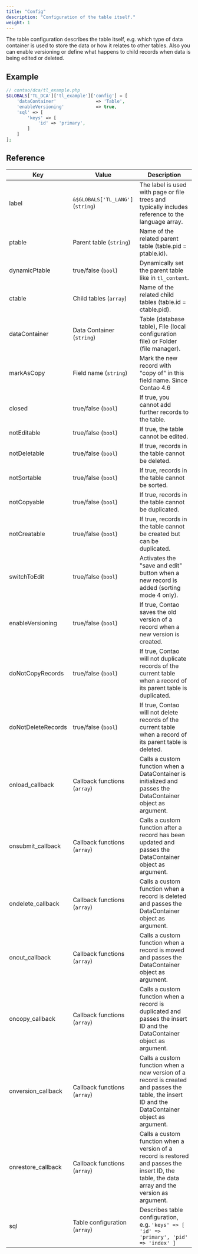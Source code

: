 ```yaml
---
title: "Config"
description: "Configuration of the table itself."
weight: 1
---
```



The table configuration describes the table itself, e.g. which type of data
container is used to store the data or how it relates to other tables. Also you
can enable versioning or define what happens to child records when data is being
edited or deleted.


## Example

```php
// contao/dca/tl_example.php
$GLOBALS['TL_DCA']['tl_example']['config'] = [
    'dataContainer'               => 'Table',
    'enableVersioning'            => true,
    'sql' => [
        'keys' => [
            'id' => 'primary',
        ]
    ]
];
```


## Reference

| Key                | Value                             | Description                                                                                                                                     |
|--------------------|-----------------------------------|-------------------------------------------------------------------------------------------------------------------------------------------------|
| label              | `&$GLOBALS['TL_LANG']` (`string`) | The label is used with page or file trees and typically includes reference to the language array.                                               |
| ptable             | Parent table (`string`)           | Name of the related parent table (table.pid = ptable.id).                                                                                       |
| dynamicPtable      | true/false (`bool`)               | Dynamically set the parent table like in `tl_content`.                                                                                          |
| ctable             | Child tables (`array`)            | Name of the related child tables (table.id = ctable.pid).                                                                                       |
| dataContainer      | Data Container (`string`)         | Table (database table), File (local configuration file) or Folder (file manager).                                                               |
| markAsCopy         | Field name (`string`)             | Mark the new record with "copy of" in this field name. Since Contao 4.6                                                                         |
| closed             | true/false (`bool`)               | If true, you cannot add further records to the table.                                                                                           |
| notEditable        | true/false (`bool`)               | If true, the table cannot be edited.                                                                                                            |
| notDeletable       | true/false (`bool`)               | If true, records in the table cannot be deleted.                                                                                                |
| notSortable        | true/false (`bool`)               | If true, records in the table cannot be sorted.                                                                                                 |
| notCopyable        | true/false (`bool`)               | If true, records in the table cannot be duplicated.                                                                                             |
| notCreatable       | true/false (`bool`)               | If true, records in the table cannot be created but can be duplicated.                                                                          |
| switchToEdit       | true/false (`bool`)               | Activates the "save and edit" button when a new record is added (sorting mode 4 only).                                                          |
| enableVersioning   | true/false (`bool`)               | If true, Contao saves the old version of a record when a new version is created.                                                                |
| doNotCopyRecords   | true/false (`bool`)               | If true, Contao will not duplicate records of the current table when a record of its parent table is duplicated.                                |
| doNotDeleteRecords | true/false (`bool`)               | If true, Contao will not delete records of the current table when a record of its parent table is deleted.                                      |
| onload_callback    | Callback functions (`array`)      | Calls a custom function when a DataContainer is initialized and passes the DataContainer object as argument.                                    |
| onsubmit_callback  | Callback functions (`array`)      | Calls a custom function after a record has been updated and passes the DataContainer object as argument.                                        |
| ondelete_callback  | Callback functions (`array`)      | Calls a custom function when a record is deleted and passes the DataContainer object as argument.                                               |
| oncut_callback     | Callback functions (`array`)      | Calls a custom function when a record is moved and passes the DataContainer object as argument.                                                 |
| oncopy_callback    | Callback functions (`array`)      | Calls a custom function when a record is duplicated and passes the insert ID and the DataContainer object as argument.                          |
| onversion_callback | Callback functions (`array`)      | Calls a custom function when a new version of a record is created and passes the table, the insert ID and the DataContainer object as argument. |
| onrestore_callback | Callback functions (`array`)      | Calls a custom function when a version of a record is restored and passes the insert ID, the table, the data array and the version as argument. |
| sql                | Table configuration (`array`)     | Describes table configuration, e.g. `'keys' => [ 'id' => 'primary', 'pid' => 'index' ]`                                                         |
